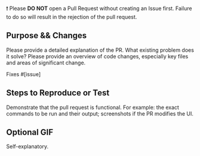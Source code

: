 ❗ Please **DO NOT** open a Pull Request without creating an Issue first. Failure to do so will result in the rejection of the pull request.

## Purpose && Changes

Please provide a detailed explanation of the PR. What existing problem does it solve? Please provide an overview of code changes, especially key files and areas of significant change.

Fixes #[issue]

## Steps to Reproduce or Test

Demonstrate that the pull request is functional. For example: the exact commands to be run and their output; screenshots if the PR modifies the UI.

## Optional GIF

Self-explanatory.
